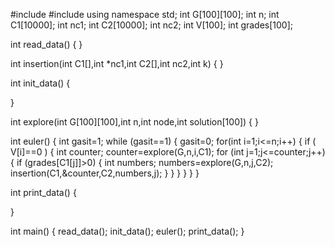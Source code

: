 #include<iostream>
#include<fstream>
using namespace std;
int G[100][100];
int n;
int C1[10000];
int nc1;
int C2[10000];
int nc2;
int V[100];
int grades[100];


int read_data()
{
}

int insertion(int C1[],int *nc1,int C2[],int nc2,int k)
{
}

int init_data()
{

}

int explore(int G[100][100],int n,int node,int solution[100])
{
}

int euler()
{
int gasit=1;
while  (gasit==1)
  {
        gasit=0;
        for(int i=1;i<=n;i++)
        {
            if ( V[i]==0 ) {   int counter;
                                    counter=explore(G,n,i,C1);
                                    for (int j=1;j<=counter;j++)
                                       {
                                            if (grades[C1[j]]>0) {
                                                int numbers;
                                                numbers=explore(G,n,j,C2);
                                                insertion(C1,&counter,C2,numbers,j);
                                                                          }
                                       }
                                }
        }
  }
}

int print_data()
{

}

int main()
{
read_data();
init_data();
euler();
print_data();
}
